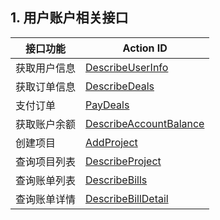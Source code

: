 ## 1. 用户账户相关接口

| 接口功能 | Action ID | 
|---------|---------|
| 获取用户信息 | [DescribeUserInfo](http://tce.fsphere.cn/document/product/378/4391) | 
| 获取订单信息 | [DescribeDeals](http://tce.fsphere.cn/document/product/378/4392) | 
| 支付订单 | [PayDeals](http://tce.fsphere.cn/document/product/378/4394) | 
| 获取账户余额 | [DescribeAccountBalance](http://tce.fsphere.cn/document/product/378/4397) | 
| 创建项目 | [AddProject](http://tce.fsphere.cn/document/product/378/4398) | 
| 查询项目列表 | [DescribeProject](http://tce.fsphere.cn/document/product/378/4400) | 
| 查询账单列表 | [DescribeBills](http://tce.fsphere.cn/document/product/378/4401) | 
| 查询账单详情 | [DescribeBillDetail](http://tce.fsphere.cn/document/product/378/4402) | 